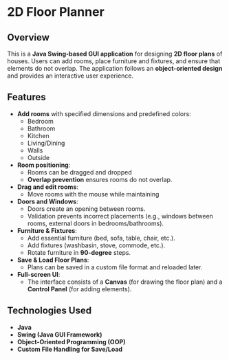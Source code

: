 # 2D Floor Planner

## Overview
This is a **Java Swing-based GUI application** for designing **2D floor plans** of houses. Users can add rooms, place furniture and fixtures, and ensure that elements do not overlap. The application follows an **object-oriented design** and provides an interactive user experience.

## Features
- **Add rooms** with specified dimensions and predefined colors:
  - Bedroom
  - Bathroom
  - Kitchen
  - Living/Dining
  - Walls
  - Outside
- **Room positioning**:
  - Rooms can be dragged and dropped
  - **Overlap prevention** ensures rooms do not overlap.
- **Drag and edit rooms**:
  - Move rooms with the mouse while maintaining 
- **Doors and Windows**:
  - Doors create an opening between rooms.
  - Validation prevents incorrect placements (e.g., windows between rooms, external doors in bedrooms/bathrooms).
- **Furniture & Fixtures**:
  - Add essential furniture (bed, sofa, table, chair, etc.).
  - Add fixtures (washbasin, stove, commode, etc.).
  - Rotate furniture in **90-degree** steps.
- **Save & Load Floor Plans**:
  - Plans can be saved in a custom file format and reloaded later.
- **Full-screen UI**:
  - The interface consists of a **Canvas** (for drawing the floor plan) and a **Control Panel** (for adding elements).

## Technologies Used
- **Java**
- **Swing (Java GUI Framework)**
- **Object-Oriented Programming (OOP)**
- **Custom File Handling for Save/Load**
